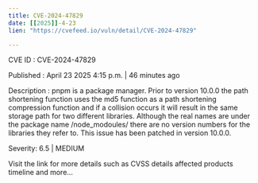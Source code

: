 ```yaml
---
title: CVE-2024-47829
date: [[2025]]-4-23
lien: "https://cvefeed.io/vuln/detail/CVE-2024-47829"

---
```


CVE ID : CVE-2024-47829

Published :  April 23
2025
4:15 p.m. | 46 minutes ago

Description : pnpm is a package manager. Prior to version 10.0.0
the path shortening function uses the md5 function as a path shortening compression function
and if a collision occurs
it will result in the same storage path for two different libraries. Although the real names are under the package name /node_modoules/
there are no version numbers for the libraries they refer to. This issue has been patched in version 10.0.0.

Severity: 6.5 | MEDIUM

Visit the link for more details
such as CVSS details
affected products
timeline
and more...
